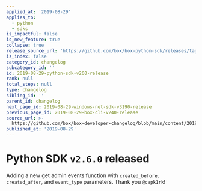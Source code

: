 ```yaml
---
applied_at: '2019-08-29'
applies_to:
  - python
  - sdks
is_impactful: false
is_new_feature: true
collapse: true
release_source_url: 'https://github.com/box/box-python-sdk/releases/tag/v2.6.0'
is_index: false
category_id: changelog
subcategory_id: ''
id: 2019-08-29-python-sdk-v260-release
rank: null
total_steps: null
type: changelog
sibling_id: ''
parent_id: changelog
next_page_id: 2019-08-29-windows-net-sdk-v3190-release
previous_page_id: 2019-08-29-box-cli-v240-release
source_url: >-
  https://github.com/box/box-developer-changelog/blob/main/content/2019/08-29-python-sdk-v260-release.md
published_at: '2019-08-29'
---
```

# Python SDK `v2.6.0` released

Adding a new get admin events function with `created_before`, `created_after`, and `event_type` parameters. Thank you `@capk1rk`!